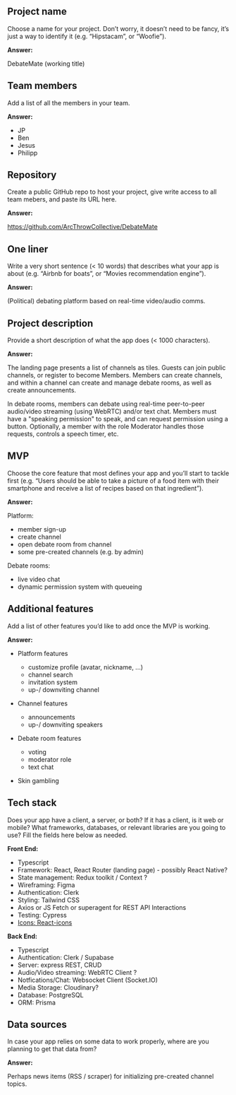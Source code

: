 ## Project name

Choose a name for your project. Don’t worry, it doesn’t need to be fancy, it’s just a way to identify it (e.g. “Hipstacam”, or “Woofie”).

**Answer:**

DebateMate (working title)

## Team members

Add a list of all the members in your team.

**Answer:**

- JP
- Ben
- Jesus
- Philipp

## Repository

Create a public GitHub repo to host your project, give write access to all team mebers, and paste its URL here.

**Answer:**

https://github.com/ArcThrowCollective/DebateMate

## One liner

Write a very short sentence (< 10 words) that describes what your app is about (e.g. “Airbnb for boats”, or “Movies recommendation engine”).

**Answer:**

(Political) debating platform based on real-time video/audio comms.

## Project description

Provide a short description of what the app does (< 1000 characters).

**Answer:**

The landing page presents a list of channels as tiles. Guests can join public channels, or register to become Members. Members can create channels, and within a channel can create and manage debate rooms, as well as create announcements.

In debate rooms, members can debate using real-time peer-to-peer audio/video streaming (using WebRTC) and/or text chat. Members must have a "speaking permission" to speak, and can request permission using a button. Optionally, a member with the role Moderator handles those requests, controls a speech timer, etc.

## MVP

Choose the core feature that most defines your app and you’ll start to tackle first (e.g. “Users should be able to take a picture of a food item with their smartphone and receive a list of recipes based on that ingredient”).

**Answer:**

Platform:

- member sign-up
- create channel
- open debate room from channel
- some pre-created channels (e.g. by admin)

Debate rooms:

- live video chat
- dynamic permission system with queueing

## Additional features

Add a list of other features you’d like to add once the MVP is working.

**Answer:**

- Platform features

  - customize profile (avatar, nickname, ...)
  - channel search
  - invitation system
  - up-/ downviting channel

- Channel features

  - announcements
  - up-/ downviting speakers

- Debate room features

  - voting
  - moderator role
  - text chat

- Skin gambling

## Tech stack

Does your app have a client, a server, or both? If it has a client, is it web or mobile? What frameworks, databases, or relevant libraries are you going to use? Fill the fields here below as needed.

**Front End:**

- Typescript
- Framework: React, React Router (landing page) - possibly React Native?
- State management: Redux toolkit / Context ?
- Wireframing: Figma
- Authentication: Clerk
- Styling: Tailwind CSS
- Axios or JS Fetch or superagent for REST API Interactions
- Testing: Cypress
- [Icons: React-icons](https://www.npmjs.com/package/react-icons)

**Back End:**

- Typescript
- Authentication: Clerk / Supabase
- Server: express REST, CRUD
- Audio/Video streaming: WebRTC Client ?
- Notfications/Chat: Websocket Client (Socket.IO)
- Media Storage: Cloudinary?
- Database: PostgreSQL
- ORM: Prisma

## Data sources

In case your app relies on some data to work properly, where are you planning to get that data from?

**Answer:**

Perhaps news items (RSS / scraper) for initializing pre-created channel topics.
